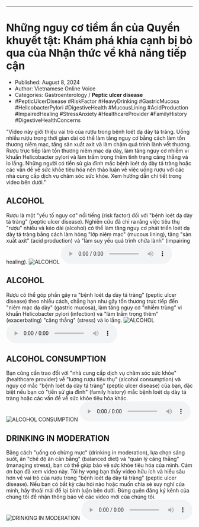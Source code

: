 
---

# Những nguy cơ tiềm ẩn của Quyền khuyết tật: Khám phá khía cạnh bị bỏ qua của Nhận thức về khả năng tiếp cận

- Published: August 8, 2024
- Author: Vietnamese Online Voice
- Categories: Gastroenterology / **Peptic ulcer disease**
- #PepticUlcerDisease #RiskFactor #HeavyDrinking #GastricMucosa #HelicobacterPylori #DigestiveHealth #MucousLining #AcidProduction #ImpairedHealing #StressAnxiety #HealthcareProvider #FamilyHistory #DigestiveHealthConcerns

"Video này giới thiệu vai trò của rượu trong bệnh loét dạ dày tá tràng. Uống nhiều rượu trong thời gian dài có thể làm tăng nguy cơ bằng cách làm tổn thương niêm mạc, tăng sản xuất axit và làm chậm quá trình lành vết thương. Rượu trực tiếp làm tổn thương niêm mạc dạ dày, làm tăng nguy cơ nhiễm vi khuẩn Helicobacter pylori và làm trầm trọng thêm tình trạng căng thẳng và lo lắng. Những người có tiền sử gia đình mắc bệnh loét dạ dày tá tràng hoặc các vấn đề về sức khỏe tiêu hóa nên thảo luận về việc uống rượu với các nhà cung cấp dịch vụ chăm sóc sức khỏe. Xem hướng dẫn chi tiết trong video bên dưới."


## ALCOHOL

Rượu là một "yếu tố nguy cơ" nổi tiếng (risk factor) đối với "bệnh loét dạ dày tá tràng" (peptic ulcer disease). Nghiên cứu đã chỉ ra rằng việc tiêu thụ "rượu" nhiều và kéo dài (alcohol) có thể làm tăng nguy cơ phát triển loét dạ dày tá tràng bằng cách làm hỏng "lớp niêm mạc" (mucous lining), tăng "sản xuất axit" (acid production) và "làm suy yếu quá trình chữa lành" (impairing healing).
![ALCOHOL](https://http-archiver-apis-production-80.schnworks.com/storage/images/transitions/2024-08-08/transition--34726562242-Montserrat-SemiBold-512DA8.jpg)
<audio controls>
    <source src="https://http-archiver-apis-production-80.schnworks.com/storage/storage/audio/file-974297159.mp3" type="audio/mpeg">
</audio>



## ALCOHOL

Rượu có thể góp phần gây ra "bệnh loét dạ dày tá tràng" (peptic ulcer disease) theo nhiều cách, chẳng hạn như gây tổn thương trực tiếp đến "niêm mạc dạ dày" (gastric mucosa), làm tăng nguy cơ "nhiễm trùng" vi khuẩn Helicobacter pylori (infection) và "làm trầm trọng thêm" (exacerbating) "căng thẳng" (stress) và lo lắng.
![ALCOHOL](https://http-archiver-apis-production-80.schnworks.com/storage/images/transitions/2024-08-08/transition--31190008490-Montserrat-Black-1A237E.jpg)
<audio controls>
    <source src="https://http-archiver-apis-production-80.schnworks.com/storage/storage/audio/file-23620565424.mp3" type="audio/mpeg">
</audio>



## ALCOHOL CONSUMPTION

Bạn cũng cần trao đổi với "nhà cung cấp dịch vụ chăm sóc sức khỏe" (healthcare provider) về "lượng rượu tiêu thụ" (alcohol consumption) và nguy cơ mắc "bệnh loét dạ dày tá tràng" (peptic ulcer disease) của bạn, đặc biệt nếu bạn có "tiền sử gia đình" (family history) mắc bệnh loét dạ dày tá tràng hoặc các vấn đề về sức khỏe tiêu hóa khác.
![ALCOHOL CONSUMPTION](https://http-archiver-apis-production-80.schnworks.com/storage/images/transitions/2024-08-08/transition-3781689423-Montserrat-ExtraBold-512DA8.jpg)
<audio controls>
    <source src="https://http-archiver-apis-production-80.schnworks.com/storage/storage/audio/file-28781936728.mp3" type="audio/mpeg">
</audio>



## DRINKING IN MODERATION

Bằng cách "uống có chừng mực" (drinking in moderation), lựa chọn sáng suốt, ăn "chế độ ăn cân bằng" (balanced diet) và "quản lý căng thẳng" (managing stress), bạn có thể giúp bảo vệ sức khỏe tiêu hóa của mình. Cảm ơn bạn đã xem video này. Tôi hy vọng bạn thấy video hữu ích và hiểu sâu hơn về vai trò của rượu trong "bệnh loét dạ dày tá tràng" (peptic ulcer disease). Nếu bạn có bất kỳ câu hỏi nào hoặc muốn chia sẻ suy nghĩ của mình, hãy thoải mái để lại bình luận bên dưới. Đừng quên đăng ký kênh của chúng tôi để nhận thông báo về các video mới của chúng tôi.
![DRINKING IN MODERATION](https://http-archiver-apis-production-80.schnworks.com/storage/images/transitions/2024-08-08/transition--20431885723-Montserrat-Black-004895.jpg)
<audio controls>
    <source src="https://http-archiver-apis-production-80.schnworks.com/storage/storage/audio/file-12908610933.mp3" type="audio/mpeg">
</audio>

